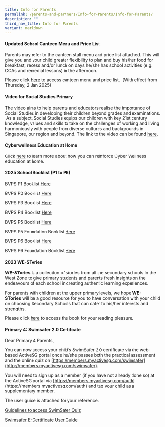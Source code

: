```yaml
---
title: Info for Parents
permalink: /parents-and-partners/Info-for-Parents/Info-for-Parents/
description: ""
third_nav_title: Info for Parents
variant: markdown
---
```

#### **Updated School Canteen Menu and Price List** 


  
Parents may refer to the canteen stall menu and price list attached. This will give you and your child greater flexibility to plan and buy his/her food for breakfast, recess and/or lunch on days he/she has school activities (e.g. CCAs and remedial lessons) in the afternoon.  
  
Please click [Here](/files/Parents%20and%20Partners/Info%20for%20Parents/Info%20for%20Parents/BVPS_Stall_Canteen_Menu_for_2025.pdf) to access canteen menu and price list.   (With effect from Thursday, 2 Jan 2025)  
  
#### **Video for Social Studies Primary**


The video aims to help parents and educators realise the importance of Social Studies in developing their children beyond grades and examinations.  As a subject, Social Studies equips our children with key 21st century knowledge, values and skills to take on the challenges of working and living harmoniously with people from diverse cultures and backgrounds in Singapore, our region and beyond. The link to the video can be found [here](https://www.youtube.com/watch?v=SDCkCj7sm8s).  
  

#### **Cyberwellness Education at Home**


Click [here](/files/Parents%20and%20Partners/Info%20for%20Parents/Info%20for%20Parents/Parents%20Tip%20Sheet_pdf.pdf) to learn more about how you can reinforce Cyber Wellness education at home.


#### **2025 School Booklist (P1 to P6)**

BVPS P1 Booklist [Here](/files/Parents%20and%20Partners/Info%20for%20Parents/Info%20for%20Parents/Pri_1_Booklist_For_Year_2025.pdf)

BVPS P2 Booklist [Here](/files/Parents%20and%20Partners/Info%20for%20Parents/Info%20for%20Parents/Pri_2_Booklist_For_Year_2025.pdf)

BVPS P3 Booklist [Here](/files/Parents%20and%20Partners/Info%20for%20Parents/Info%20for%20Parents/Pri_3_Booklist_For_Year_2025.pdf)

BVPS P4 Booklist [Here](/files/Parents%20and%20Partners/Info%20for%20Parents/Info%20for%20Parents/Pri_4_Booklist_For_Year_2025.pdf)

BVPS P5 Booklist [Here](/files/Parents%20and%20Partners/Info%20for%20Parents/Info%20for%20Parents/Pri_5_Booklist_For_Year_2025.pdf)

BVPS P5 Foundation Booklist [Here](/files/Parents%20and%20Partners/Info%20for%20Parents/Info%20for%20Parents/Pri_5_FDN_Booklist_For_Year_2025.pdf)

BVPS P6 Booklist [Here](/files/Parents%20and%20Partners/Info%20for%20Parents/Info%20for%20Parents/Pri_6_Booklist_For_Year_2025.pdf)

BVPS P6 Foundation Booklist [Here](/files/Parents%20and%20Partners/Info%20for%20Parents/Info%20for%20Parents/Pri_6_FDN_Booklist_For_Year_2025.pdf)


#### **2023 WE-STories** 


  
**WE-STories** is a collection of stories from all the secondary schools in the West Zone to give primary students and parents fresh insights on the endeavours of each school in creating authentic learning experiences.  
  
For parents with children at the upper primary levels, we hope **WE-STories** will be a good resource for you to have conversation with your child on choosing Secondary Schools that can cater to his/her interests and strengths.  
  
Please click [here](https://online.fliphtml5.com/obrr/qkde/#p=1) to access the book for your reading pleasure.

#### **Primary 4: Swimsafer 2.0 Certifcate**

Dear Primary 4 Parents,

You can now access your child’s SwimSafer 2.0 certificate via the web-based ActiveSG portal once he/she passes both the practical assessment and the online quiz on [https://members.myactivesg.com/swimsafer](http://members.myactivesg.com/swimsafer).

You will need to sign up as a member (if you have not already done so) at the ActiveSG portal via [https://members.myactivesg.com/auth](https://members.myactivesg.com/auth) and tag your child as a supplementary member. 

The user guide is attached for your reference. 

[Guidelines to access SwimSafer Quiz](https://www.bukitviewpri.moe.edu.sg/files/Parents%20and%20Partners/Info%20for%20Parents/PARENTS%20GATEWAY/Guidelines%20to%20access%20SwimSafer%2020%20quiz.pdf)

[Swimsafer E-Certificate User Guide](https://www.bukitviewpri.moe.edu.sg/files/Parents%20and%20Partners/Info%20for%20Parents/PARENTS%20GATEWAY/SwimSafer%20E-Certificate%20User%20Guide.pdf)